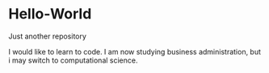 # Hello-World
Just another repository

I would like to learn to code. I am now studying business administration, 
but i may switch to computational science.
